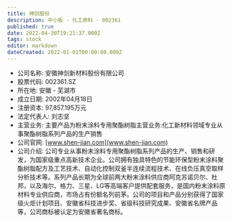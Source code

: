 ```yaml
---
title: 神剑股份
description: 中小板 - 化工原料 - 002361
published: true
date: 2022-04-30T19:21:37.000Z
tags: stock
editor: markdown
dateCreated: 2022-01-01T00:00:00.000Z
---
```


- 公司名称: 安徽神剑新材料股份有限公司
- 股票代码: 002361.SZ
- 所在地: 安徽 - 芜湖市
- 成立日期: 2002年04月18日
- 注册资本: 97,857.195万元
- 法定代表人: 刘志坚
- 主营业务: 主要产品为粉末涂料专用聚酯树脂主营业务:化工新材料领域专业从事聚酯树脂系列产品的生产销售
- 公司官网: [www.shen-jian.com](www.shen-jian.com)
- 公司介绍: 公司专业从事粉末涂料专用聚酯树脂系列产品的生产、销售和研发，为国家级重点高新技术企业。公司拥有独具特色的节能环保型粉末涂料聚酯树脂配方及工艺技术、自动化控制双釜半连续流程技术、在线负压真空取样分析技术等。系列产品长期为全球前两大粉末涂料供应商阿克苏诺贝尔、杜邦，以及海尔、格力、三星、LG等高端客户提供配套服务，是国内粉末涂料原材料专业供应商，市场占有份额名列前茅。公司的项目和产品分别获得了国家级火炬计划项目、安徽省科技进步奖、省级科技研究成果、安徽省名牌产品等，公司商标被认定为安徽省著名商标。


